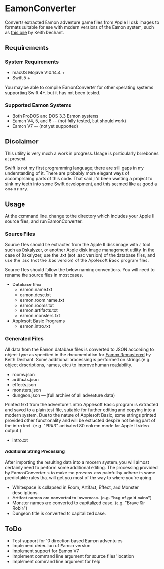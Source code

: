 # EamonConverter

Converts extracted Eamon adventure game files from Apple II dsk images to formats suitable for use with modern versions of the Eamon system, such as [this one](https://github.com/kdechant/eamon) by Keith Dechant.

## Requirements

### System Requirements

* macOS Mojave V10.14.4 +
* Swift 5 +

You may be able to compile EamonConverter for other operating systems supporting Swift 4+, but it has not been tested.

### Supported Eamon Systems

* Both ProDOS and DOS 3.3 Eamon systems
* Eamon V4, 5, and 6 -- (not fully tested, but should work)
* Eamon V7 -- (not yet supported)

## Disclaimer

This utility is very much 
a work in progress. Usage is particularly barebones at present.

Swift is not my first programming language; there are still gaps in my understanding of it. There are probably more elegant ways of accomplishing parts of this code. That said, I'd been wanting a project to sink my teeth into some Swift development, and this seemed like as good a one as any. 

## Usage

At the command line, change to the directory which includes your Apple II source files, and run EamonConverter.

### Source Files

Source files should be extracted from the Apple II disk image with a tool such as [Dskalyzer](https://github.com/paleotronic/dskalyzer), or another Apple disk image management utility. In the case of Dskalyzer, use the .txt (not .asc version) of the database files, and use the .asc (not the .bas version) of the Applesoft Basic program files.

Source files should follow the below naming conventions. You will need to rename the source files in most cases.

* Database files
    * eamon.name.txt
    * eamon.desc.txt
    * eamon.room.name.txt
    * eamon.rooms.txt
    * eamon.artifacts.txt
    * eamon.monsters.txt
* Applesoft Basic Programs
    * eamon.intro.txt

### Generated Files

All data from the Eamon database files is converted to JSON according to object type as specified in the documentation for [Eamon Remastered](https://github.com/kdechant/eamon) by Keith Dechant. Some additional processing is performed on strings (e.g. object descriptions, names, etc.) to improve human readability.

* rooms.json
* artifacts.json
* effects.json
* monsters.json
* dungeon.json — (full archive of all adventure data)

Printed text from the adventure's intro Applesoft Basic program is extracted and saved to a plain test file, suitable for further editing and copying into a modern system. Due to the nature of Applesoft Basic, some strings printed provided other functionality and will be extracted despite not being part of the intro text. (e.g. "PR#3" activated 80 column mode for Apple II video output.)

* intro.txt

#### Additional String Processing

After importing the resulting data into a modern system, you will almost certainly need to perform some additional editing. The processing provided by EamonConverter is to make the process less painful by adhere to some predictable rules that will get you most of the way to where you're going.

* Whitespace is collapsed in Room, Artifact, Effect, and Monster descriptions.
* Artifact names are converted to lowercase. (e.g. "bag of gold coins")
* Monster names are converted to capitalized case. (e.g. "Brave Sir Robin")
* Dungeon title is converted to capitalized case.

## ToDo

* Test support for 10 direction-based Eamon adventures
* Implement detection of Eamon version
* Implement support for Eamon V7
* Implement command line argument for source files' location
* Implement command line argument for help
